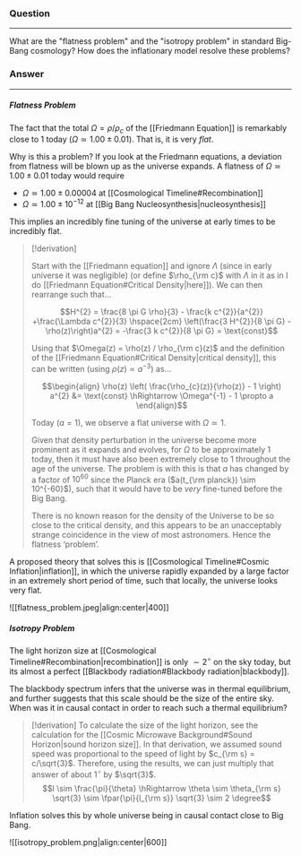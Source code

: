 ### Question
---
What are the "flatness problem" and the "isotropy problem" in standard Big-Bang cosmology? How does the inflationary model resolve these problems?

### Answer
---
##### Flatness Problem

The fact that the total $\Omega = \rho/\rho_c$ of the [[Friedmann Equation]] is remarkably close to 1 today ($\Omega \simeq 1.00\pm 0.01$). That is, it is very *flat*. 

Why is this a problem? If you look at the Friedmann equations, a deviation from flatness will be blown up as the universe expands. A flatness of $\Omega \simeq 1.00\pm 0.01$ today would require
- $\Omega \simeq 1.00\pm 0.00004$ at [[Cosmological Timeline#Recombination]]
- $\Omega \simeq 1.00\pm 10^{-12}$ at [[Big Bang Nucleosynthesis|nucleosynthesis]]

This implies an incredibly fine tuning of the universe at early times to be incredibly flat.

> [!derivation]
> 
> Start with the [[Friedmann equation]] and ignore $\Lambda$ (since in early universe it was negligible) (or define $\rho_{\rm c}$ with $\Lambda$ in it as in I do [[Friedmann Equation#Critical Density|here]]). We can then rearrange such that...
> 
> $$H^{2} = \frac{8 \pi G \rho}{3} - \frac{k c^{2}}{a^{2}} +\frac{\Lambda c^{2}}{3} \hspace{2cm} \left(\frac{3 H^{2}}{8 \pi G} - \rho(z)\right)a^{2} = -\frac{3 k c^{2}}{8 \pi G} = \text{const}$$
> 
> Using that $\Omega(z) = \rho(z) / \rho_{\rm c}(z)$ and the definition of the [[Friedmann Equation#Critical Density|critical density]], this can be written (using $\rho(z)\propto a^{-3}$) as...
> 
> $$\begin{align}
> \rho(z) \left( \frac{\rho_{c}(z)}{\rho(z)} - 1 \right) a^{2} &= \text{const} \hRightarrow 
> \Omega^{-1} - 1 \propto a
> \end{align}$$
> 
> Today ($a=1$), we observe a flat universe with $\Omega \simeq 1$. 
> 
> Given that density perturbation in the universe become more prominent as it expands and evolves, for $\Omega$ to be approximately $1$ today, then it must have also been extremely close to $1$ throughout the age of the universe. The problem is with this is that $a$ has changed by a factor of $10^{60}$ since the Planck era ($a(t_{\rm planck}) \sim 10^{-60}$), such that it would have to be *very* fine-tuned before the Big Bang.
> 
> There is no known reason for the density of the Universe to be so close to the critical density, and this appears to be an unacceptably strange coincidence in the view of most astronomers. Hence the flatness ‘problem’.

A proposed theory that solves this is [[Cosmological Timeline#Cosmic Inflation|inflation]], in which the universe rapidly expanded by a large factor in an extremely short period of time, such that locally, the universe looks very flat.

![[flatness_problem.jpeg|align:center|400]]

##### Isotropy Problem

The light horizon size at [[Cosmological Timeline#Recombination|recombination]] is only $\sim 2^\circ$ on the sky today, but its almost a perfect [[Blackbody radiation#Blackbody radiation|blackbody]].

The blackbody spectrum infers that the universe was in thermal equilibrium, and further suggests that this scale should be the size of the entire sky. When was it in causal contact in order to reach such a thermal equilibrium?

> [!derivation]
> To calculate the size of the light horizon, see the calculation for the [[Cosmic Microwave Background#Sound Horizon|sound horizon size]]. In that derivation, we assumed sound speed was proportional to the speed of light by $c_{\rm s} = c/\sqrt{3}$. Therefore, using the results, we can just multiply that answer of about $1^{\circ}$ by $\sqrt{3}$.
> $$l \sim \frac{\pi}{\theta} \hRightarrow \theta \sim \theta_{\rm s} \sqrt{3} \sim \fpar{\pi}{l_{\rm s}} \sqrt{3} \sim 2 \degree$$

Inflation solves this by whole universe being in causal contact close to Big Bang.

![[isotropy_problem.png|align:center|600]]

